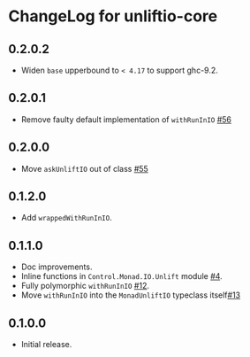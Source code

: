 # ChangeLog for unliftio-core

## 0.2.0.2

* Widen `base` upperbound to `< 4.17` to support ghc-9.2.

## 0.2.0.1

* Remove faulty default implementation of `withRunInIO` [#56](https://github.com/fpco/unliftio/issues/56)

## 0.2.0.0

* Move `askUnliftIO` out of class [#55](https://github.com/fpco/unliftio/issues/55)

## 0.1.2.0

* Add `wrappedWithRunInIO`.

## 0.1.1.0

* Doc improvements.
* Inline functions in `Control.Monad.IO.Unlift` module [#4](https://github.com/fpco/unliftio/pull/4).
* Fully polymorphic `withRunInIO` [#12](https://github.com/fpco/unliftio/pull/12).
* Move `withRunInIO` into the `MonadUnliftIO` typeclass itself[#13](https://github.com/fpco/unliftio/issues/13)

## 0.1.0.0

* Initial release.
